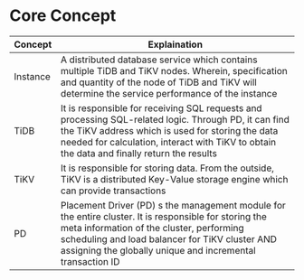 # Core Concept


| Concept | Explaination |
| - | - |
|Instance|A distributed database service which contains multiple TiDB and TiKV nodes. Wherein, specification and quantity of the node of TiDB and TiKV will determine the service performance of the instance|
|TiDB|It is responsible for receiving SQL requests and processing SQL-related logic. Through PD, it can find the TiKV address which is used for storing the data needed for calculation, interact with TiKV to obtain the data and finally return the results|
|TiKV|It is responsible for storing data. From the outside, TiKV is a distributed Key-Value storage engine which can provide transactions|
|PD| Placement Driver (PD) s the management module for the entire cluster. It is responsible for storing the meta information of the cluster, performing scheduling and load balancer for TiKV cluster AND assigning the globally unique and incremental transaction ID|

